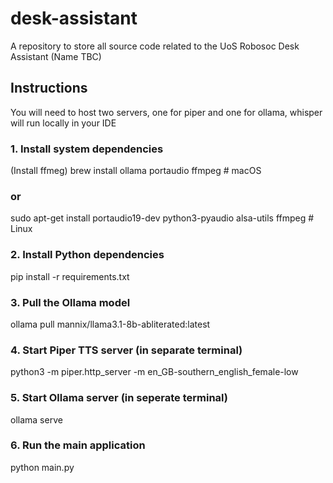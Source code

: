 # desk-assistant
A repository to store all source code related to the UoS Robosoc Desk Assistant (Name TBC)
## Instructions 
You will need to host two servers, one for piper and one for ollama, whisper will run locally in your IDE

### 1. Install system dependencies
(Install ffmeg)
brew install ollama portaudio ffmpeg  # macOS
### or
sudo apt-get install portaudio19-dev python3-pyaudio alsa-utils ffmpeg  # Linux

### 2. Install Python dependencies
pip install -r requirements.txt

### 3. Pull the Ollama model
ollama pull mannix/llama3.1-8b-abliterated:latest

### 4. Start Piper TTS server (in separate terminal)
python3 -m piper.http_server -m en_GB-southern_english_female-low

### 5. Start Ollama server (in seperate terminal)
ollama serve

### 6. Run the main application
python main.py